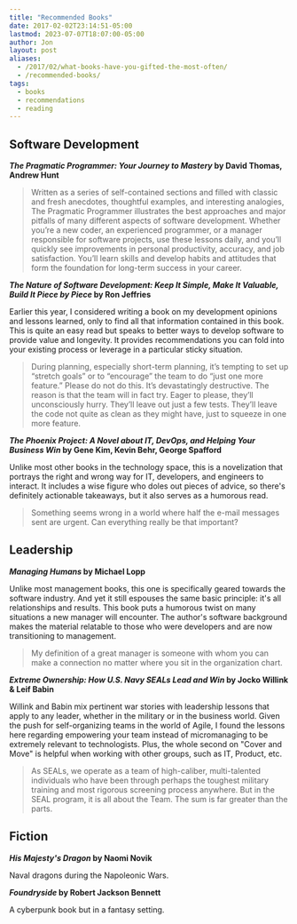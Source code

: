 ```yaml
---
title: "Recommended Books"
date: 2017-02-02T23:14:51-05:00
lastmod: 2023-07-07T18:07:00-05:00
author: Jon
layout: post
aliases:
  - /2017/02/what-books-have-you-gifted-the-most-often/
  - /recommended-books/
tags:
  - books
  - recommendations
  - reading
---
```


## Software Development

**_The Pragmatic Programmer: Your Journey to Mastery_ by David Thomas, Andrew Hunt**

> Written as a series of self-contained sections and filled with classic and fresh anecdotes, thoughtful examples, and interesting analogies, The Pragmatic Programmer illustrates the best approaches and major pitfalls of many different aspects of software development. Whether you’re a new coder, an experienced programmer, or a manager responsible for software projects, use these lessons daily, and you’ll quickly see improvements in personal productivity, accuracy, and job satisfaction. You’ll learn skills and develop habits and attitudes that form the foundation for long-term success in your career.

**_The Nature of Software Development: Keep It Simple, Make It Valuable, Build It Piece by Piece_ by Ron Jeffries**

Earlier this year, I considered writing a book on my development opinions and lessons learned, only to find all that information contained in this book. 
This is quite an easy read but speaks to better ways to develop software to provide value and longevity. It provides recommendations you can fold into your
existing process or leverage in a particular sticky situation.

> During planning, especially short-term planning, it’s tempting to set up “stretch goals” or to “encourage” the team to do “just one more feature.” Please do not do this. It’s devastatingly destructive. The reason is that the team will in fact try. Eager to please, they’ll unconsciously hurry. They’ll leave out just a few tests. They’ll leave the code not quite as clean as they might have, just to squeeze in one more feature.

**_The Phoenix Project: A Novel about IT, DevOps, and Helping Your Business Win_ by Gene Kim, Kevin Behr, George Spafford**

Unlike most other books in the technology space, this is a novelization that portrays the right and wrong way for IT, developers, and engineers to interact.
It includes a wise figure who doles out pieces of advice, so there's definitely actionable takeaways, but it also serves as a humorous read.

> Something seems wrong in a world where half the e-mail messages sent are urgent. Can everything really be that important?

## Leadership

**_Managing Humans_ by Michael Lopp**

Unlike most management books, this one is specifically geared towards the software industry. And yet it still espouses the same basic principle: it's all relationships and results. This book puts a humorous twist on many situations a new manager will encounter. The author's software background makes the material relatable to those who were developers and are now transitioning to management.

> My definition of a great manager is someone with whom you can make a connection no matter where you sit in the organization chart.

**_Extreme Ownership: How U.S. Navy SEALs Lead and Win_ by Jocko Willink & Leif Babin**

Willink and Babin mix pertinent war stories with leadership lessons that apply to any leader, whether in the military or in the business world.
Given the push for self-organizing teams in the world of Agile, I found the lessons here regarding empowering your team instead of micromanaging to be extremely relevant to technologists. Plus, the whole second on "Cover and Move" is helpful when working with other groups, such as IT, Product, etc.

> As SEALs, we operate as a team of high-caliber, multi-talented individuals who have been through perhaps the toughest military training and most rigorous screening process anywhere. But in the SEAL program, it is all about the Team. The sum is far greater than the parts.

## Fiction

**_His Majesty's Dragon_ by Naomi Novik**

Naval dragons during the Napoleonic Wars.

**_Foundryside_ by Robert Jackson Bennett**

A cyberpunk book but in a fantasy setting.
